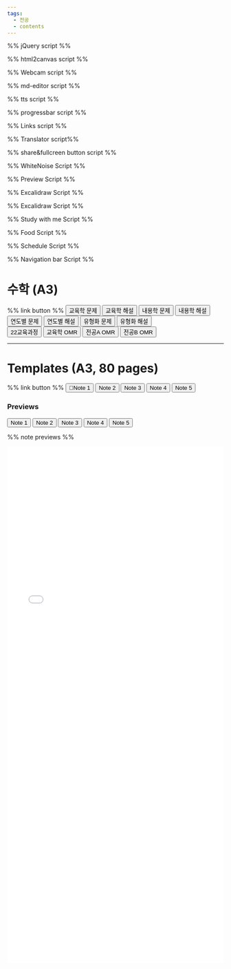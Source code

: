 ```yaml
---
tags:
  - 전공
  - contents
---
```

%% jQuery script %%
<script src="https://cdnjs.cloudflare.com/ajax/libs/jquery/3.7.1/jquery.min.js"></script>
%% html2canvas script %%
<script src="script/html2canvas.js"></script>
%% Webcam script %%
<script src="script/cam.js"></script>
%% md-editor script %%
<script src="script/simplemde.min.js"></script>
<script src="script/md-editor.js"></script>
%% tts script %%
<script src="script/tts.js"></script>
%% progressbar script %%
<script>
function getCurrentProgress(){
  const firstDateOfYear = new Date(new Date().getFullYear(), 0, 1);
  const currentDate = new Date();
  return ((((currentDate - firstDateOfYear) / (1000 * 60 * 60 * 24)) * 100) / 365).toFixed(1);}
function updateUI() {const percent = getCurrentProgress();
  const barItem = document.getElementsByClassName('bar')[0];barItem.style.width = `${percent}%`;
  const counterItem = document.getElementsByClassName('value')[0];
  if (percent>100){counterItem.textContent = `100%`}else{counterItem.textContent = `${percent}%`;}}
setInterval(function() {updateUI();return arguments.callee;}(), 1000);
</script>
%% Links script %%
<script type="text/javascript">
var url = document.getElementById( 'linkshare' );
url.onchange = function() {window.open( this.options[ this.selectedIndex ].value, '_blank');
$('#linkshare').prop('selectedIndex',0);};
</script>
%% Translator script%%
<script>window.ResetTranslate = () => jQuery('#\\:1\\.container').contents().find('#\\:1\\.restore').click();</script>
<script>
    function googleTranslateElementInit() {
        new google.translate.TranslateElement({pageLanguage: 'en'},'google_translate_element');}
</script>
<script type="text/javascript" src="//translate.google.com/translate_a/element.js?cb=googleTranslateElementInit"></script>
%% share&fullcreen button script %%
<script src="script/full-share.js"></script>
%% WhiteNoise Script %%
<script type="text/javascript" src="script/WN.js"></script>
%% Preview Script %%
<script src="script/preview.js"></script>
%% Excalidraw Script %%
<script src="script/excalidraw.js"></script>
%% Excalidraw Script %%
<script src="script/graph.js"></script>
%% Study with me Script %%
<script src="script/study.js"></script>
%% Food Script %%
<script src="script/meal.js"></script>
%% Schedule Script %%
<script src="script/scheduler.js"></script>
%% Navigation bar Script %%
<script src="script/navbar.js"></script>



# 수학 (A3)
%% link button %%
<span>
<button id=”Link” onclick=" window.open('download/edu-prob.pdf','_blank')" >교육학 문제</button>
<span></span>
<button id=”Link” onclick=" window.open('download/edu-sol.pdf','_blank')" >교육학 해설</button>
<span></span>
<button id=”Link” onclick=" window.open('download/math-prob.pdf','_blank')" >내용학 문제</button>
<span></span>
<button id=”Link” onclick=" window.open('download/math-sol.pdf','_blank')" >내용학 해설</button>
<br>
<button id=”Link” onclick=" window.open('download/yby-prob.pdf','_blank')" >연도별 문제</button>
<span></span>
<button id=”Link” onclick=" window.open('download/yby-sol.pdf','_blank')" >연도별 해설</button>
<span></span>
<button id=”Link” onclick=" window.open('download/type-prob.pdf','_blank')" >유형화 문제</button>
<span></span>
<button id=”Link” onclick=" window.open('download/type-sol.pdf','_blank')" >유형화 해설</button>
<br>
<button id=”Link” onclick=" window.open('download/22curri.pdf','_blank')" >22교육과정</button>
<span></span>
<button id=”Link” onclick=" window.open('download/omr-EDU.pdf','_blank')">교육학 OMR</button>
<span></span>
<button id=”Link” onclick=" window.open('download/omr-A.pdf','_blank')" >전공A OMR</button>
<span></span>
<button id=”Link” onclick=" window.open('download/omr-B.pdf','_blank')" >전공B OMR</button>
<span></span>
</span>

---
# Templates (A3, 80 pages)
%% link button %%
<span>
<button id=”Link” onclick=" window.open('download/note-1.pdf','_blank')" >Note 1</button>
<span></span>
<button id=”Link” onclick=" window.open('download/note-2.pdf','_blank')" >Note 2</button>
<span></span>
<button id=”Link” onclick=" window.open('download/note-3.pdf','_blank')" >Note 3</button>
<span></span>
<button id=”Link” onclick=" window.open('download/note-4.pdf','_blank')" >Note 4</button>
<span></span>
<button id=”Link” onclick=" window.open('download/note-5.pdf','_blank')" >Note 5</button>
</span>
<br>


<h3>Previews</h3>
<span>
<button id="Link" onClick="document.getElementById('downloads').src = 'download/note-1.pdf'"> Note 1</button>
<span></span>
<button id="Link" onClick="document.getElementById('downloads').src = 'download/note-2.pdf'"  > Note 2</button>
<span></span>
<button id="Link" onClick="document.getElementById('downloads').src = 'download/note-3.pdf'"  > Note 3</button>
<span></span>
<button id="Link" onClick="document.getElementById('downloads').src = 'download/note-4.pdf'"  > Note 4</button>
<span></span>
<button id="Link" onClick="document.getElementById('downloads').src = 'download/note-5.pdf'"  > Note 5</button>
<span></span>
</span>


%% note previews %%
<div> <iframe id="downloads" src="iframe/blank.pdf" width="100%" height="1200"  frameborder="0" allowtransparency="true" marginwidth="0" marginheight="0"></iframe> </div>




















